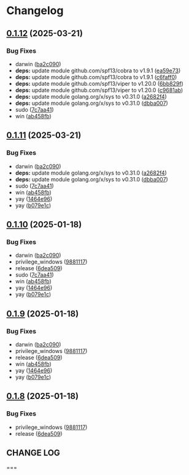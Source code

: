 # Changelog

## [0.1.12](https://github.com/davsk/frodo/compare/v0.1.11...v0.1.12) (2025-03-21)


### Bug Fixes

* darwin ([ba2c090](https://github.com/davsk/frodo/commit/ba2c09039b060db21ebf17baeae0e22e95bece94))
* **deps:** update module github.com/spf13/cobra to v1.9.1 ([ea59e73](https://github.com/davsk/frodo/commit/ea59e736d6ac8fadfd7d956c54a594f1b0a09b4d))
* **deps:** update module github.com/spf13/cobra to v1.9.1 ([c6faff0](https://github.com/davsk/frodo/commit/c6faff0378145e281f1037de62421fce964cce48))
* **deps:** update module github.com/spf13/viper to v1.20.0 ([6bb829f](https://github.com/davsk/frodo/commit/6bb829fafa6968e84a6078e332748dcc5fd9d854))
* **deps:** update module github.com/spf13/viper to v1.20.0 ([c9681ab](https://github.com/davsk/frodo/commit/c9681abbfa2cec2c790a2d198821fba457d5f158))
* **deps:** update module golang.org/x/sys to v0.31.0 ([a2682f4](https://github.com/davsk/frodo/commit/a2682f42ba44caf6b98c167e7a7a4eabe4c308b2))
* **deps:** update module golang.org/x/sys to v0.31.0 ([dbba007](https://github.com/davsk/frodo/commit/dbba0078d20dc46c1d967eb4e7cd27fe0047d2eb))
* sudo ([7c7aa41](https://github.com/davsk/frodo/commit/7c7aa4139c1c7b84c55a98b2b2d330efe06d3cc3))
* win ([ab458fb](https://github.com/davsk/frodo/commit/ab458fbb05b38c5f614b3a0549a1618811ad697c))

## [0.1.11](https://github.com/davsk/frodo/compare/v0.1.10...v0.1.11) (2025-03-21)


### Bug Fixes

* darwin ([ba2c090](https://github.com/davsk/frodo/commit/ba2c09039b060db21ebf17baeae0e22e95bece94))
* **deps:** update module golang.org/x/sys to v0.31.0 ([a2682f4](https://github.com/davsk/frodo/commit/a2682f42ba44caf6b98c167e7a7a4eabe4c308b2))
* **deps:** update module golang.org/x/sys to v0.31.0 ([dbba007](https://github.com/davsk/frodo/commit/dbba0078d20dc46c1d967eb4e7cd27fe0047d2eb))
* sudo ([7c7aa41](https://github.com/davsk/frodo/commit/7c7aa4139c1c7b84c55a98b2b2d330efe06d3cc3))
* win ([ab458fb](https://github.com/davsk/frodo/commit/ab458fbb05b38c5f614b3a0549a1618811ad697c))
* yay ([1464e96](https://github.com/davsk/frodo/commit/1464e96aa255e5de47cd4ee0a790ef25bd73da41))
* yay ([b079e1c](https://github.com/davsk/frodo/commit/b079e1ca9b83938edca86660b8bddf5366b2b53f))

## [0.1.10](https://github.com/davsk/frodo/compare/v0.1.9...v0.1.10) (2025-01-18)


### Bug Fixes

* darwin ([ba2c090](https://github.com/davsk/frodo/commit/ba2c09039b060db21ebf17baeae0e22e95bece94))
* privilege_windows ([9881117](https://github.com/davsk/frodo/commit/9881117752328d96e56913a92d03b56f7ed5350b))
* release ([6dea509](https://github.com/davsk/frodo/commit/6dea509d4ac66e25bf42d4f8e4dd460b1e907d44))
* sudo ([7c7aa41](https://github.com/davsk/frodo/commit/7c7aa4139c1c7b84c55a98b2b2d330efe06d3cc3))
* win ([ab458fb](https://github.com/davsk/frodo/commit/ab458fbb05b38c5f614b3a0549a1618811ad697c))
* yay ([1464e96](https://github.com/davsk/frodo/commit/1464e96aa255e5de47cd4ee0a790ef25bd73da41))
* yay ([b079e1c](https://github.com/davsk/frodo/commit/b079e1ca9b83938edca86660b8bddf5366b2b53f))

## [0.1.9](https://github.com/davsk/frodo/compare/v0.1.8...v0.1.9) (2025-01-18)


### Bug Fixes

* darwin ([ba2c090](https://github.com/davsk/frodo/commit/ba2c09039b060db21ebf17baeae0e22e95bece94))
* privilege_windows ([9881117](https://github.com/davsk/frodo/commit/9881117752328d96e56913a92d03b56f7ed5350b))
* release ([6dea509](https://github.com/davsk/frodo/commit/6dea509d4ac66e25bf42d4f8e4dd460b1e907d44))
* win ([ab458fb](https://github.com/davsk/frodo/commit/ab458fbb05b38c5f614b3a0549a1618811ad697c))
* yay ([1464e96](https://github.com/davsk/frodo/commit/1464e96aa255e5de47cd4ee0a790ef25bd73da41))
* yay ([b079e1c](https://github.com/davsk/frodo/commit/b079e1ca9b83938edca86660b8bddf5366b2b53f))

## [0.1.8](https://github.com/davsk/frodo/compare/v0.1.7...v0.1.8) (2025-01-18)


### Bug Fixes

* privilege_windows ([9881117](https://github.com/davsk/frodo/commit/9881117752328d96e56913a92d03b56f7ed5350b))
* release ([6dea509](https://github.com/davsk/frodo/commit/6dea509d4ac66e25bf42d4f8e4dd460b1e907d44))

## CHANGE LOG
===
